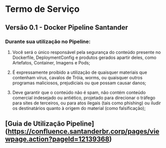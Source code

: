 # Termo de Serviço
## Versão 0.1 - Docker Pipeline Santander
### Durante sua utilização no Pipeline:

1. Você será o único responsável pela segurança do conteúdo presente no Dockerfile, DeploymentConfig e produtos gerados apartir deles, como Artefatos, Container, Imagens e Pods;

2. É expressamente proibido a utilização de quaisquer materiais que contenham vírus, cavalos de Tróia, worms, ou quaisquer outros programas maliciosos, prejudiciais ou que possam causar danos;

3. Deve garantir que o conteúdo não é spam, não contém conteúdo comercial indesejado ou antiético, projetado para direcionar o tráfego para sites de terceiros, ou para atos ilegais (tais como phishing) ou iludir os destinatários quanto à origem do material (como falsificação);



## [Guia de Utilização Pipeline] (https://confluence.santanderbr.corp/pages/viewpage.action?pageId=12139368)
